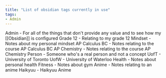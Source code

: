 ```yaml
---
title: "List of obsidian tags currently in use"
tags:
- Admin
---
```


Admin - For all of the things that don't provide any value and to see how my [[Obsidian]] is configured
Grade 12 - Relating to my grade 12
Mindset - Notes about my personal mindset
AP Calculus BC - Notes relating to the course AP Calculus BC
AP Chemistry - Notes relating to the course AP Chemistry
Person - Someone who's a real person and not a concept
UofT - University of Toronto
UofW - University of Waterloo
Health - Notes about personal health
Fitness - Notes about gym 
Anime - Notes relating to an anime
Haikyuu - Haikyuu Anime
